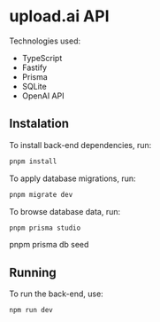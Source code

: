 # upload.ai API

Technologies used:
- TypeScript
- Fastify
- Prisma
- SQLite
- OpenAI API

## Instalation

To install back-end dependencies, run:
```sh
pnpm install
```

To apply database migrations, run:
```sh
pnpm migrate dev
```

To browse database data, run:
```sh
pnpm prisma studio
```

pnpm prisma db seed



## Running

To run the back-end, use:

```sh
npm run dev
```

